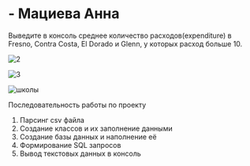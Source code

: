 # - Мациева Анна


Выведите в консоль среднее количество расходов(expenditure) в Fresno, Contra Costa, El Dorado и Glenn, у которых расход больше 10.

![2](https://user-images.githubusercontent.com/119114354/211209590-e60e2a9d-a7a4-4c30-ae4e-58b4f01735ee.png)

![3](https://user-images.githubusercontent.com/119114354/211209592-cf477808-b919-443a-9f36-8db796102d62.png)

![школы](https://user-images.githubusercontent.com/119114354/211209593-6aa32037-df16-4eb4-96c1-414b1012247e.png)


Последовательность работы по проекту
1) Парсинг csv файла
2) Создание классов и их заполнение данными
3) Создание базы данных и наполнение её 
4) Формирование SQL запросов
5) Вывод текстовых данных в консоль
